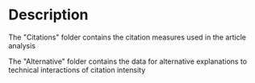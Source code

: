 # Description

The "Citations" folder contains the citation measures used in the article analysis 

The "Alternative" folder contains the data for alternative explanations to technical interactions of citation intensity
